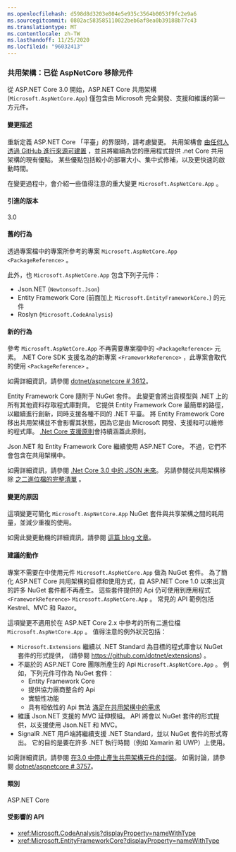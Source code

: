 ```yaml
---
ms.openlocfilehash: d598d8d3203e804e5e935c3564b0053f9fc2e9a6
ms.sourcegitcommit: 0802ac583585110022beb6af8ea0b39188b77c43
ms.translationtype: MT
ms.contentlocale: zh-TW
ms.lasthandoff: 11/25/2020
ms.locfileid: "96032413"
---
```

### <a name="shared-framework-assemblies-removed-from-microsoftaspnetcoreapp"></a>共用架構：已從 AspNetCore 移除元件

從 ASP.NET Core 3.0 開始，ASP.NET Core 共用架構 (`Microsoft.AspNetCore.App`) 僅包含由 Microsoft 完全開發、支援和維護的第一方元件。

#### <a name="change-description"></a>變更描述

重新定義 ASP.NET Core 「平臺」的界限時，請考慮變更。 共用架構會 [由任何人透過 GitHub 進行來源可建置](https://github.com/dotnet/source-build) ，並且將繼續為您的應用程式提供 .net Core 共用架構的現有優點。 某些優點包括較小的部署大小、集中式修補，以及更快速的啟動時間。

在變更過程中，會介紹一些值得注意的重大變更 `Microsoft.AspNetCore.App` 。

#### <a name="version-introduced"></a>引進的版本

3.0

#### <a name="old-behavior"></a>舊的行為

透過專案檔中的專案所參考的專案 `Microsoft.AspNetCore.App` `<PackageReference>` 。

此外，也 `Microsoft.AspNetCore.App` 包含下列子元件：

- Json.NET (`Newtonsoft.Json`) 
- Entity Framework Core (前面加上 `Microsoft.EntityFrameworkCore.`) 的元件
- Roslyn (`Microsoft.CodeAnalysis`) 

#### <a name="new-behavior"></a>新的行為

參考 `Microsoft.AspNetCore.App` 不再需要專案檔中的 `<PackageReference>` 元素。 .NET Core SDK 支援名為的新專案 `<FrameworkReference>` ，此專案會取代的使用 `<PackageReference>` 。

如需詳細資訊，請參閱 [dotnet/aspnetcore # 3612](https://github.com/dotnet/aspnetcore/issues/3612)。

Entity Framework Core 隨附于 NuGet 套件。 此變更會將出貨模型與 .NET 上的所有其他資料存取程式庫對齊。 它提供 Entity Framework Core 最簡單的路徑，以繼續進行創新，同時支援各種不同的 .NET 平臺。 將 Entity Framework Core 移出共用架構並不會影響其狀態，因為它是由 Microsoft 開發、支援和可以維修的程式庫。 [.Net Core 支援原則](https://dotnet.microsoft.com/platform/support/policy/dotnet-core)會持續涵蓋此原則。

Json.NET 和 Entity Framework Core 繼續使用 ASP.NET Core。 不過，它們不會包含在共用架構中。

如需詳細資訊，請參閱 [.Net Core 3.0 中的 JSON 未來](https://github.com/dotnet/announcements/issues/90)。 另請參閱從共用架構移除 [之二進位檔的完整清單](https://github.com/dotnet/aspnetcore/issues/3755) 。

#### <a name="reason-for-change"></a>變更的原因

這項變更可簡化 `Microsoft.AspNetCore.App` NuGet 套件與共享架構之間的耗用量，並減少重複的使用。

如需此變更動機的詳細資訊，請參閱 [這篇 blog 文章](https://devblogs.microsoft.com/aspnet/a-first-look-at-changes-coming-in-asp-net-core-3-0/)。

#### <a name="recommended-action"></a>建議的動作

專案不需要在中使用元件 `Microsoft.AspNetCore.App` 做為 NuGet 套件。 為了簡化 ASP.NET Core 共用架構的目標和使用方式，自 ASP.NET Core 1.0 以來出貨的許多 NuGet 套件都不再產生。 這些套件提供的 Api 仍可使用到應用程式 `<FrameworkReference>` `Microsoft.AspNetCore.App` 。 常見的 API 範例包括 Kestrel、MVC 和 Razor。

這項變更不適用於在 ASP.NET Core 2.x 中參考的所有二進位檔 `Microsoft.AspNetCore.App` 。 值得注意的例外狀況包括：

- `Microsoft.Extensions` 繼續以 .NET Standard 為目標的程式庫會以 NuGet 套件的形式提供， (請參閱 <https://github.com/dotnet/extensions>) 。
- 不屬於的 ASP.NET Core 團隊所產生的 Api `Microsoft.AspNetCore.App` 。 例如，下列元件可作為 NuGet 套件：
  - Entity Framework Core
  - 提供協力廠商整合的 Api
  - 實驗性功能
  - 具有相依性的 Api 無法 [滿足在共用架構中的需求](https://github.com/dotnet/aspnetcore/blob/4e44e5bcbedd961cc0d4f6b846699c7c494f5597/docs/SharedFramework.md)
- 維護 Json.NET 支援的 MVC 延伸模組。 API 將會以 NuGet 套件的形式提供，以支援使用 Json.NET 和 MVC。
- SignalR .NET 用戶端將繼續支援 .NET Standard，並以 NuGet 套件的形式寄出。 它的目的是要在許多 .NET 執行時間（例如 Xamarin 和 UWP）上使用。

如需詳細資訊，請參閱 [在3.0 中停止產生共用架構元件的封裝](https://github.com/dotnet/aspnetcore/issues/3756)。 如需討論，請參閱 [dotnet/aspnetcore # 3757](https://github.com/dotnet/aspnetcore/issues/3757)。

#### <a name="category"></a>類別

ASP.NET Core

#### <a name="affected-apis"></a>受影響的 API

- <xref:Microsoft.CodeAnalysis?displayProperty=nameWithType>
- <xref:Microsoft.EntityFrameworkCore?displayProperty=nameWithType>

<!--

#### Affected APIs

- `N:Microsoft.CodeAnalysis`
- `N:Microsoft.EntityFrameworkCore`

-->
